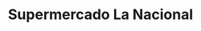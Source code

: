 ---
title: "Supermercado La Nacional"
url: /bogota-d-c/supermercado-la-nacional/
shop: Supermarkt
---